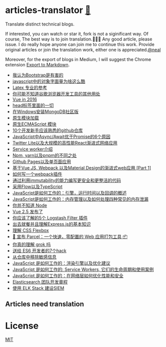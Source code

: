 # articles-translator [:memo:](https://github.com/neal1991/articles-translator/edit/master/README.md)
Translate distinct technical blogs. 

If interested, you can watch or star it, fork is not a siginificant way. Of course, The best way is to join translation.:tada::tada::tada: Any good article, please issue. I do really hope anyone can join me to continue this work. Provide original articles or join the translation work, either one is appreciated.[@neal](mailto:bing@stu.ecnu.edu.cn)

Moreover, for the export of blogs in Medium, I will suggest the Chrome extension [Export to Markdown](https://chrome.google.com/webstore/detail/export-to-markdown/dodkihcbgpjblncjahodbnlgkkflliim?utm_source=chrome-ntp-icon&authuser=1).

* [我认为Bootstrap是有害的](https://github.com/neal1991/articles-translator/blob/master/Bootstrap_considered_harmful.md)
* [javascript中的对象字面量为啥这么酷](https://github.com/neal1991/articles-translator/blob/master/javascript%E4%B8%AD%E7%9A%84%E5%AF%B9%E8%B1%A1%E5%AD%97%E9%9D%A2%E9%87%8F%E4%B8%BA%E5%95%A5%E8%BF%99%E4%B9%88%E9%85%B7.md)
* [Latex 专业的参考](https://github.com/neal1991/articles-translator/blob/master/Latex%20%E4%B8%93%E4%B8%9A%E7%9A%84%E5%8F%82%E8%80%83.md)
* [你可能不知道谷歌浏览器开发工具的其他用处](https://github.com/neal1991/articles-translator/blob/master/%E4%BD%A0%E5%8F%AF%E8%83%BD%E4%B8%8D%E7%9F%A5%E9%81%93%E8%B0%B7%E6%AD%8C%E6%B5%8F%E8%A7%88%E5%99%A8%E5%BC%80%E5%8F%91%E5%B7%A5%E5%85%B7%E7%9A%84%E5%85%B6%E4%BB%96%E7%94%A8%E5%A4%84.md)
* [Vue in 2016](https://github.com/neal1991/articles-translator/blob/master/Vue%20in%C2%A02016.md)
* [head标签里面的一切](https://github.com/neal1991/articles-translator/blob/master/head%E6%A0%87%E7%AD%BE%E9%87%8C%E9%9D%A2%E7%9A%84%E4%B8%80%E5%88%87.md)
* [在Windows安装MongoDB社区版](https://github.com/neal1991/articles-translator/blob/master/mongodb%E5%AE%89%E8%A3%85.md)
* [原生模块加载](https://github.com/neal1991/articles-translator/blob/master/%E5%8E%9F%E7%94%9F%E6%A8%A1%E5%9D%97%E5%8A%A0%E8%BD%BD.md)
* [原生ECMAScript 模块](https://github.com/neal1991/articles-translator/blob/master/%E5%8E%9F%E7%94%9FECMAScript%20%E6%A8%A1%E5%9D%97.md)
* [10个开发新手应该熟悉的github仓库](https://github.com/neal1991/articles-translator/blob/master/10%E4%B8%AA%E5%BC%80%E5%8F%91%E6%96%B0%E6%89%8B%E5%BA%94%E8%AF%A5%E7%86%9F%E6%82%89%E7%9A%84github%E4%BB%93%E5%BA%93.md)
* [JavaScript中Async/Await优于Promise的6个原因](https://github.com/neal1991/articles-translator/blob/master/Javascript%E4%B8%ADAsync-Await%E4%BC%98%E4%BA%8EPromise%E7%9A%846%E4%B8%AA%E5%8E%9F%E5%9B%A0.md)
* [Twitter Lite以及大规模的高性能React渐进式网络应用](https://github.com/neal1991/articles-translator/blob/master/Twitter%20Lite%E4%BB%A5%E5%8F%8A%E5%A4%A7%E8%A7%84%E6%A8%A1%E7%9A%84%E9%AB%98%E6%80%A7%E8%83%BDReact%E6%B8%90%E8%BF%9B%E5%BC%8F%E7%BD%91%E7%BB%9C%E5%BA%94%E7%94%A8.md)
* [Service worker介绍](https://github.com/neal1991/articles-translator/blob/master/Service%20worker%E4%BB%8B%E7%BB%8D.md)
* [Npm, yarn以及pnpm的不同之处](https://github.com/neal1991/articles-translator/blob/master/Npm%2C%20yarn%E4%BB%A5%E5%8F%8Apnpm%E7%9A%84%E4%B8%8D%E5%90%8C%E4%B9%8B%E5%A4%84.md)
* [Github Pages以及单页面应用](https://github.com/neal1991/articles-translator/blob/master/Github%20Pages%E4%BB%A5%E5%8F%8A%E5%8D%95%E9%A1%B5%E9%9D%A2%E5%BA%94%E7%94%A8.md)
* [基于Vue JS, Webpack 以及Material Design的渐进式web应用 [Part 1]](https://github.com/neal1991/articles-translator/blob/master/%E5%9F%BA%E4%BA%8EVue%20JS%2C%20Webpack%20%E4%BB%A5%E5%8F%8AMaterial%20Design%E7%9A%84%E6%B8%90%E8%BF%9B%E5%BC%8Fweb%E5%BA%94%E7%94%A8%20%5BPart%201%5D.md)
* [如何写一个webpack插件](https://github.com/neal1991/articles-translator/blob/master/%E5%A6%82%E4%BD%95%E5%86%99%E4%B8%80%E4%B8%AAwebpack%E6%8F%92%E4%BB%B6.md)
* [通过利用immutability的能力编写更安全和更整洁的代码](https://github.com/neal1991/articles-translator/blob/master/%E9%80%9A%E8%BF%87%E5%88%A9%E7%94%A8immutability%E7%9A%84%E8%83%BD%E5%8A%9B%E7%BC%96%E5%86%99%E6%9B%B4%E5%AE%89%E5%85%A8%E5%92%8C%E6%9B%B4%E6%95%B4%E6%B4%81%E7%9A%84%E4%BB%A3%E7%A0%81.md)
* [采用Flow以及TypeScript](https://github.com/neal1991/articles-translator/blob/master/%E9%87%87%E7%94%A8Flow%E4%BB%A5%E5%8F%8ATypeScript.md)
* [JavaScript是如何工作的：引擎，运行时间以及回调的概述](https://github.com/neal1991/articles-translator/blob/master/JavaScript%E6%98%AF%E5%A6%82%E4%BD%95%E5%B7%A5%E4%BD%9C%EF%BC%9A%E7%B3%BB%E5%88%97%E4%B8%80.md)
* [JavaScript是如何工作的：内存管理以及如何处理四种常见的内存泄漏](https://github.com/neal1991/articles-translator/blob/master/JavaScript%E6%98%AF%E5%A6%82%E4%BD%95%E5%B7%A5%E4%BD%9C%E7%9A%84%EF%BC%9A%E7%B3%BB%E5%88%97%E4%B8%89.md)
* [你并不知道 Node](https://github.com/neal1991/articles-translator/blob/master/%E4%BD%A0%E5%B9%B6%E4%B8%8D%E7%9F%A5%E9%81%93Node.md)
* [Vue 2.5 发布了](https://github.com/neal1991/articles-translator/blob/master/Vue%202.5%20%E5%8F%91%E5%B8%83%E4%BA%86.md)
* [你应该了解的5个 Logstash Filter 插件](https://github.com/neal1991/articles-translator/blob/master/%E4%BD%A0%E5%BA%94%E8%AF%A5%E4%BA%86%E8%A7%A3%E7%9A%845%E4%B8%AA%20Logstash%20Filter%20%E6%8F%92%E4%BB%B6.md)
* [出去就餐并且理解Express.js的基本知识](https://github.com/neal1991/articles-translator/blob/master/%E5%87%BA%E5%8E%BB%E5%B0%B1%E9%A4%90%E5%B9%B6%E4%B8%94%E7%90%86%E8%A7%A3Express.js%E7%9A%84%E5%9F%BA%E7%A1%80%E7%9F%A5%E8%AF%86.md)
* [理解 CSS Flexbox](https://github.com/neal1991/articles-translator/blob/master/%E7%90%86%E8%A7%A3CSS%20Flexbox.md)
* [🚀 宣布 Parcel：一个快速，零配置的 Web 应用打包工具 📦](https://github.com/neal1991/articles-translator/blob/master/%F0%9F%9A%80%20%E5%AE%A3%E5%B8%83%20Parcel%EF%BC%9A%E4%B8%80%E4%B8%AA%E5%BF%AB%E9%80%9F%EF%BC%8C%E9%9B%B6%E9%85%8D%E7%BD%AE%E7%9A%84%20Web%20%E5%BA%94%E7%94%A8%E6%89%93%E5%8C%85%E5%B7%A5%E5%85%B7%20%F0%9F%93%A6.md)
* [你真的理解 grok 吗](https://github.com/neal1991/articles-translator/blob/master/%E4%BD%A0%E7%9C%9F%E7%9A%84%E7%90%86%E8%A7%A3grok%E5%90%97%EF%BC%9F.md?)
* [送给 ES6 开发者的7个hack](https://github.com/neal1991/articles-translator/blob/master/%E9%80%81%E7%BB%99%20ES6%20%E5%BC%80%E5%8F%91%E8%80%85%E7%9A%847%E4%B8%AAhack%20.md)
* [从仓库中移除敏感信息](https://github.com/neal1991/articles-translator/blob/master/%E4%BB%8E%E4%BB%93%E5%BA%93%E4%B8%AD%E7%A7%BB%E9%99%A4%E6%95%8F%E6%84%9F%E4%BF%A1%E6%81%AF.md)
* [JavaScript 是如何工作的：渲染引擎以及优化建议](https://github.com/neal1991/articles-translator/blob/master/JavaScript%E6%98%AF%E5%A6%82%E4%BD%95%E5%B7%A5%E4%BD%9C%E7%9A%84%EF%BC%9A%E6%B8%B2%E6%9F%93%E5%BC%95%E6%93%8E%E4%BB%A5%E5%8F%8A%E4%BC%98%E5%8C%96%E5%BB%BA%E8%AE%AE.md)
* [JavaScript 是如何工作的: Service Workers, 它们的生命周期和使用案例](https://github.com/neal1991/articles-translator/blob/master/Javascript%E6%98%AF%E5%A6%82%E4%BD%95%E5%B7%A5%E4%BD%9C%E7%9A%84%EF%BC%9A%E7%B3%BB%E5%88%97%E5%85%AB.md)
* [JavaScript 是如何工作的：在网络层如何优化性能和安全](https://github.com/neal1991/articles-translator/blob/master/JavaScript%E6%98%AF%E5%A6%82%E4%BD%95%E5%B7%A5%E4%BD%9C%E7%9A%84%EF%BC%9A%E7%B3%BB%E5%88%97%E5%8D%81%E4%BA%8C.md)
* [Elasticsearch 团队开发章程](https://github.com/neal1991/articles-translator/blob/master/Elasticsearch%E5%9B%A2%E9%98%9F%E5%BC%80%E5%8F%91%E7%AB%A0%E7%A8%8B.md)
* [使用 ELK Stack 建设SIEM](https://github.com/neal1991/articles-translator/blob/master/%E4%BD%BF%E7%94%A8ELK%20Stack%E5%BB%BA%E8%AE%BESIEM.md)

## Articles need translation


# License

[MIT](https://github.com/neal1991/articles-translator/blob/master/LICENSE)

